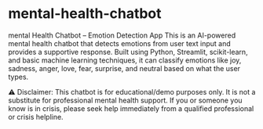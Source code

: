 # mental-health-chatbot
mental Health Chatbot – Emotion Detection App
This is an AI-powered mental health chatbot that detects emotions from user text input and provides a supportive response. Built using Python, Streamlit, scikit-learn, and basic machine learning techniques, it can classify emotions like joy, sadness, anger, love, fear, surprise, and neutral based on what the user types.

⚠️ Disclaimer: This chatbot is for educational/demo purposes only. It is not a substitute for professional mental health support. If you or someone you know is in crisis, please seek help immediately from a qualified professional or crisis helpline.
